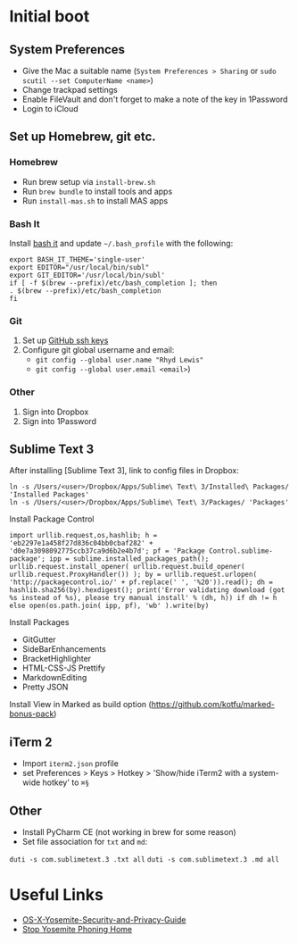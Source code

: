 # Initial boot

## System Preferences

* Give the Mac a suitable name (`System Preferences > Sharing` or `sudo scutil --set ComputerName <name>`)
* Change trackpad settings
* Enable FileVault and don't forget to make a note of the key in 1Password
* Login to iCloud

## Set up Homebrew, git etc.

### Homebrew

* Run brew setup via `install-brew.sh`
* Run `brew bundle` to install tools and apps
* Run `install-mas.sh` to install MAS apps

### Bash It

Install [bash it](https://github.com/Bash-it/bash-it) and update `~/.bash_profile` with the following:

    export BASH_IT_THEME='single-user'
    export EDITOR="/usr/local/bin/subl"
    export GIT_EDITOR='/usr/local/bin/subl'
    if [ -f $(brew --prefix)/etc/bash_completion ]; then
    . $(brew --prefix)/etc/bash_completion
    fi

### Git

1. Set up [GitHub ssh keys](https://help.github.com/articles/generating-ssh-keys)
2. Configure git global username and email:
    * `git config --global user.name "Rhyd Lewis"`
    * `git config --global user.email <email>`)

### Other

1. Sign into Dropbox
2. Sign into 1Password

## Sublime Text 3

After installing [Sublime Text 3], link to config files in Dropbox:

    ln -s /Users/<user>/Dropbox/Apps/Sublime\ Text\ 3/Installed\ Packages/ 'Installed Packages'
    ln -s /Users/<user>/Dropbox/Apps/Sublime\ Text\ 3/Packages/ 'Packages'

Install Package Control

    import urllib.request,os,hashlib; h = 'eb2297e1a458f27d836c04bb0cbaf282' + 'd0e7a3098092775ccb37ca9d6b2e4b7d'; pf = 'Package Control.sublime-package'; ipp = sublime.installed_packages_path(); urllib.request.install_opener( urllib.request.build_opener( urllib.request.ProxyHandler()) ); by = urllib.request.urlopen( 'http://packagecontrol.io/' + pf.replace(' ', '%20')).read(); dh = hashlib.sha256(by).hexdigest(); print('Error validating download (got %s instead of %s), please try manual install' % (dh, h)) if dh != h else open(os.path.join( ipp, pf), 'wb' ).write(by)

Install Packages

* GitGutter
* SideBarEnhancements
* BracketHighlighter
* HTML-CSS-JS Prettify
* MarkdownEditing
* Pretty JSON

Install View in Marked as build option (https://github.com/kotfu/marked-bonus-pack)

## iTerm 2

* Import `iterm2.json` profile
* set Preferences > Keys > Hotkey > 'Show/hide iTerm2 with a system-wide hotkey' to `⌘§`

## Other

* Install PyCharm CE (not working in brew for some reason)
* Set file association for `txt` and `md`:

`duti -s com.sublimetext.3 .txt all`
`duti -s com.sublimetext.3 .md all`

# Useful Links

* [OS-X-Yosemite-Security-and-Privacy-Guide](https://github.com/drduh/OS-X-Yosemite-Security-and-Privacy-Guide)
* [Stop Yosemite Phoning Home](https://github.com/fix-macosx/yosemite-phone-home)
